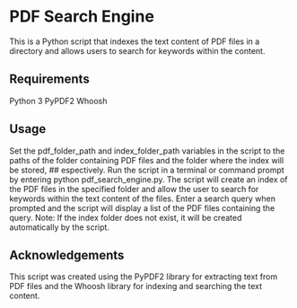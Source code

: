 # PDF Search Engine
This is a Python script that indexes the text content of PDF files in a directory and allows users to search for keywords within the content.

## Requirements
Python 3
PyPDF2
Whoosh
## Usage
Set the pdf_folder_path and index_folder_path variables in the script to the paths of the folder containing PDF files and the folder where the index will be stored, ## espectively.
Run the script in a terminal or command prompt by entering python pdf_search_engine.py.
The script will create an index of the PDF files in the specified folder and allow the user to search for keywords within the text content of the files.
Enter a search query when prompted and the script will display a list of the PDF files containing the query.
Note: If the index folder does not exist, it will be created automatically by the script.

## Acknowledgements
This script was created using the PyPDF2 library for extracting text from PDF files and the Whoosh library for indexing and searching the text content.
